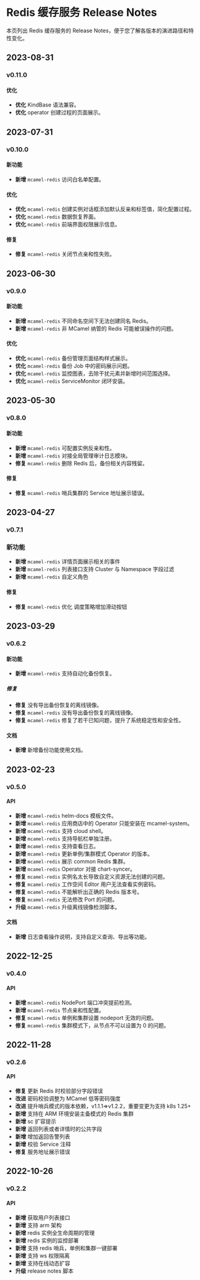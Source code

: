 # Redis 缓存服务 Release Notes

本页列出 Redis 缓存服务的 Release Notes，便于您了解各版本的演进路径和特性变化。

## 2023-08-31

### v0.11.0

#### 优化

- **优化** KindBase 语法兼容。
- **优化** operator 创建过程的页面展示。 

## 2023-07-31

### v0.10.0

#### 新功能

- **新增** `mcamel-redis` 访问白名单配置。

#### 优化

- **优化** `mcamel-redis` 创建实例对话框添加默认反亲和标签值，简化配置过程。
- **优化** `mcamel-redis` 数据恢复界面。
- **优化** `mcamel-redis` 前端界面权限展示信息。

#### 修复

- **修复** `mcamel-redis` 关闭节点亲和性失败。

## 2023-06-30

### v0.9.0

#### 新功能

- **新增** `mcamel-redis` 不同命名空间下无法创建同名 Redis。
- **新增** `mcamel-redis` 非 MCamel 纳管的 Redis 可能被误操作的问题。

#### 优化

- **优化** `mcamel-redis` 备份管理页面结构样式展示。
- **优化** `mcamel-redis` 备份 Job 中的密码展示问题。
- **优化** `mcamel-redis` 监控图表，去除干扰元素并新增时间范围选择。
- **优化** `mcamel-redis` ServiceMonitor 闭环安装。

## 2023-05-30

### v0.8.0

#### 新功能

- **新增** `mcamel-redis` 可配置实例反亲和性。
- **新增** `mcamel-redis` 对接全局管理审计日志模块。
- **修复** `mcamel-redis` 删除 Redis 后，备份相关内容残留。

#### 修复

- **修复** `mcamel-redis` 哨兵集群的 Service 地址展示错误。

## 2023-04-27

### v0.7.1

### 新功能

- **新增** `mcamel-redis` 详情页面展示相关的事件
- **新增** `mcamel-redis` 列表接口支持 Cluster 与 Namespace 字段过滤
- **新增** `mcamel-redis` 自定义角色

#### 修复

- **修复** `mcamel-redis` 优化 调度策略增加滑动按钮

## 2023-03-29

### v0.6.2

#### 新功能

- **新增** `mcamel-redis` 支持自动化备份恢复。

##### 修复

- **修复** 没有导出备份恢复的离线镜像。
- **修复** `mcamel-redis` 没有导出备份恢复的离线镜像。
- **修复** `mcamel-redis` 修复了若干已知问题，提升了系统稳定性和安全性。

#### 文档

- **新增** 新增备份功能使用文档。

## 2023-02-23

### v0.5.0

#### API

- **新增** `mcamel-redis` helm-docs 模板文件。
- **新增** `mcamel-redis` 应用商店中的 Operator 只能安装在 mcamel-system。
- **新增** `mcamel-redis` 支持 cloud shell。
- **新增** `mcamel-redis` 支持导航栏单独注册。
- **新增** `mcamel-redis` 支持查看日志。
- **新增** `mcamel-redis` 更新单例/集群模式 Operator 的版本。
- **新增** `mcamel-redis` 展示 common Redis 集群。
- **新增** `mcamel-redis` Operator 对接 chart-syncer。
- **修复** `mcamel-redis` 实例名太长导致自定义资源无法创建的问题。
- **修复** `mcamel-redis` 工作空间 Editor 用户无法查看实例密码。
- **修复** `mcamel-redis` 不能解析出正确的 Redis 版本号。
- **修复** `mcamel-redis` 无法修改 Port 的问题。
- **升级** `mcamel-redis` 升级离线镜像检测脚本。  

#### 文档

- **新增** 日志查看操作说明，支持自定义查询、导出等功能。

## 2022-12-25

### v0.4.0

#### API

- **新增** `mcamel-redis` NodePort 端口冲突提前检测。
- **新增** `mcamel-redis` 节点亲和性配置。
- **修复** `mcamel-redis` 单例和集群设置 nodeport 无效的问题。
- **修复** `mcamel-redis` 集群模式下，从节点不可以设置为 0 的问题。

## 2022-11-28

### v0.2.6

#### API

- **修复** 更新 Redis 时校验部分字段错误
- **改进** 密码校验调整为 MCamel 低等密码强度
- **改进** 提升哨兵模式的版本依赖，v1.1.1=>v1.2.2，重要变更为支持 k8s 1.25+
- **新增** 支持在 ARM 环境安装主备模式的 Redis 集群
- **新增** sc 扩容提示
- **新增** 返回列表或者详情时的公共字段
- **新增** 增加返回告警列表
- **新增** 校验 Service 注释
- **修复** 服务地址展示错误

## 2022-10-26

### v0.2.2

#### API

- **新增** 获取用户列表接口
- **新增** 支持 arm 架构
- **新增** redis 实例全生命周期的管理
- **新增** redis 实例的监控部署
- **新增** 支持 redis 哨兵，单例和集群一键部署
- **新增** 支持 ws 权限隔离
- **新增** 支持在线动态扩容
- **升级** release notes 脚本
